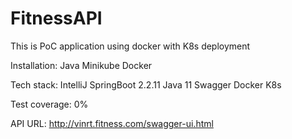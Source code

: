# FitnessAPI
This is PoC application using docker with K8s deployment

Installation:
Java
Minikube
Docker


Tech stack:
IntelliJ
SpringBoot 2.2.11
Java 11
Swagger
Docker
K8s


Test coverage: 0%

API URL:
http://vinrt.fitness.com/swagger-ui.html




